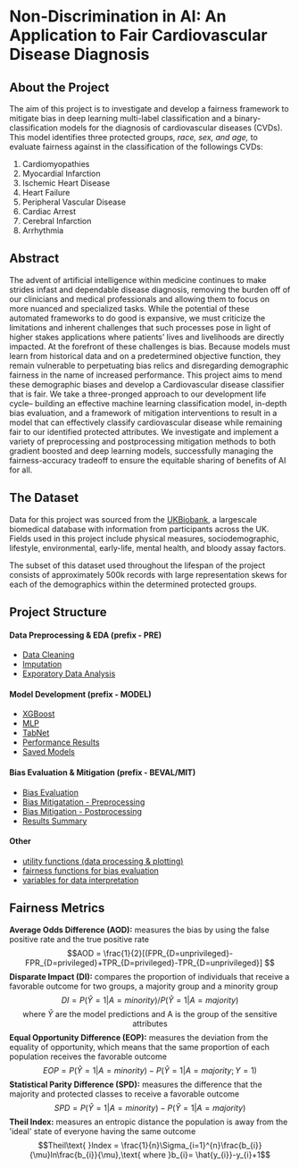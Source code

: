# Non-Discrimination in AI: An Application to Fair Cardiovascular Disease Diagnosis


## About the Project

The aim of this project is to investigate and develop a fairness framework to mitigate bias in deep learning multi-label classification and a binary-classification models for the diagnosis of cardiovascular diseases (CVDs). This model identifies three protected groups, *race, sex, and age,* to evaluate fairness against in the classification of the followings CVDs:

  1. Cardiomyopathies
  2. Myocardial Infarction
  3. Ischemic Heart Disease
  4. Heart Failure
  5. Peripheral Vascular Disease
  6. Cardiac Arrest
  7. Cerebral Infarction
  8. Arrhythmia

## Abstract

The advent of artificial intelligence within medicine continues to make strides infast and dependable disease diagnosis, removing the burden off of our clinicians and medical professionals and allowing them to focus on more nuanced and specialized tasks. While the potential of these automated frameworks to do good is expansive, we must criticize the limitations and inherent challenges that such processes pose in light of higher stakes applications where patients’ lives and livelihoods are directly impacted. At the forefront of these challenges is bias. Because models must learn from historical data and on a predetermined objective function,
they remain vulnerable to perpetuating bias relics and disregarding demographic fairness in the name of increased performance. This project aims to mend these demographic biases and develop a Cardiovascular disease classifier that is fair. We take a three-pronged approach to our development life cycle– building an effective machine learning classification model, in-depth bias evaluation, and a framework of mitigation interventions to result in a model that can effectively classify cardiovascular disease while remaining fair to our identified protected attributes. We investigate and implement a variety of preprocessing and postprocessing mitigation
methods to both gradient boosted and deep learning models, successfully managing the fairness-accuracy tradeoff to ensure the equitable sharing of benefits of AI for all.


## The Dataset

Data for this project was sourced from the [UKBiobank](https://www.ukbiobank.ac.uk/), a largescale biomedical database with information from participants across the UK. Fields used in this project include physical measures, sociodemographic, lifestyle, environmental, early-life, mental health, and bloody assay factors.

The subset of this dataset used throughout the lifespan of the project consists of approximately 500k records with large representation skews for each of the demographics within the determined protected groups.

## Project Structure

#### Data Preprocessing & EDA (prefix - PRE)
* [Data Cleaning](https://github.com/analiseb/UB-Masters-Thesis/blob/main/PRE-data-preprocessing-alternative.ipynb)
* [Imputation](https://github.com/analiseb/UB-Masters-Thesis/blob/main/PRE_missforest_imputation.ipynb)
* [Exporatory Data Analysis](https://github.com/analiseb/UB-Masters-Thesis/blob/main/PRE_eda.ipynb)

#### Model Development (prefix - MODEL)

* [XGBoost](https://github.com/analiseb/UB-Masters-Thesis/blob/main/MODEL_Baseline_XGBoost-alternative.ipynb)
* [MLP](https://github.com/analiseb/UB-Masters-Thesis/blob/main/MODEL_mlp-alternative.ipynb)
* [TabNet](https://github.com/analiseb/UB-Masters-Thesis/blob/main/MODEL_tabnet_pytorch-alternative.ipynb)
* [Performance Results](https://github.com/analiseb/UB-Masters-Thesis/blob/main/MODEL_performance_thresholds.ipynb)
* [Saved Models](https://github.com/analiseb/UB-Masters-Thesis/tree/main/saved_models)

#### Bias Evaluation & Mitigation (prefix - BEVAL/MIT)

* [Bias Evaluation](https://github.com/analiseb/UB-Masters-Thesis/blob/main/BEVAL_bias_analysis-alternative.ipynb)
* [Bias Mitigatation - Preprocessing](https://github.com/analiseb/UB-Masters-Thesis/blob/main/MIT_preprocessing_mitigation--XGBoost_methods.ipynb)
* [Bias Mitigation - Postprocessing](https://github.com/analiseb/UB-Masters-Thesis/blob/main/MIT_postprocessing_mitigation--DL_methods_recovered.ipynb)
* [Results Summary](https://github.com/analiseb/UB-Masters-Thesis/blob/main/MIT_results_summary.ipynb)

#### Other
* [utility functions (data processing & plotting)](https://github.com/analiseb/UB-Masters-Thesis/blob/main/utilities.py)
* [fairness functions for bias evaluation ](https://github.com/analiseb/UB-Masters-Thesis/blob/main/fairness_helpers.py)
* [variables for data interpretation](https://github.com/analiseb/UB-Masters-Thesis/blob/main/global_variables.py)

## Fairness Metrics

**Average Odds Difference (AOD):** measures the bias by using the false positive rate and the true positive rate
    $$AOD = \frac{1}{2}[(FPR_{D=unprivileged}-FPR_{D=privileged}+TPR_{D=privileged}-TPR_{D=unprivileged}] $$
**Disparate Impact (DI):** compares the proportion of individuals that receive a favorable outcome for two groups, a majority group and a minority group
    $$DI = P(\hat{Y}=1 | A=minority)/P(\hat{Y}=1 | A=majority)$$
    $$\text{where }\hat{Y} \text{ are the model predictions and A is the group of the sensitive attributes}$$
**Equal Opportunity Difference (EOP):** measures the deviation from the equality of opportunity, which means that the same proportion of each population receives the favorable outcome
    $$ EOP = P(\hat{Y}=1 | A=minority)-P(\hat{Y}=1 | A=majority; Y=1)$$
**Statistical Parity Difference (SPD):** measures the difference that the majority and protected classes to receive a favorable outcome
   $$SPD = P(\hat{Y}=1 | A=minority)-P(\hat{Y}=1 | A=majority)$$
**Theil Index:** measures an entropic distance the population is away from the 'ideal' state of everyone having the same outcome
    $$Theil\text{ }Index = \frac{1}{n}\Sigma_{i=1}^{n}\frac{b_{i}}{\mu}ln\frac{b_{i}}{\mu},\text{   where  }b_{i}= \hat{y_{i}}-y_{i}+1$$
